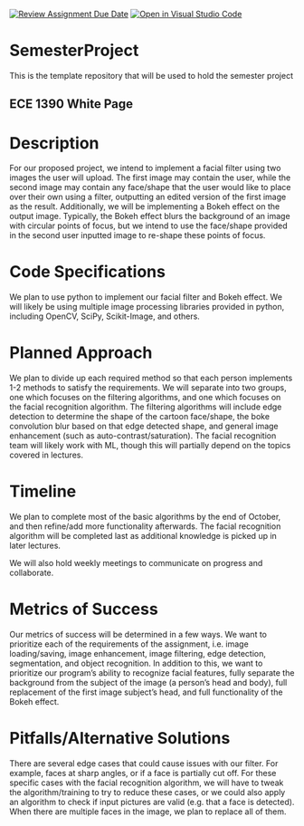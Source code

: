 [![Review Assignment Due Date](https://classroom.github.com/assets/deadline-readme-button-22041afd0340ce965d47ae6ef1cefeee28c7c493a6346c4f15d667ab976d596c.svg)](https://classroom.github.com/a/tdy6BFPL)
[![Open in Visual Studio Code](https://classroom.github.com/assets/open-in-vscode-2e0aaae1b6195c2367325f4f02e2d04e9abb55f0b24a779b69b11b9e10269abc.svg)](https://classroom.github.com/online_ide?assignment_repo_id=15975195&assignment_repo_type=AssignmentRepo)
# SemesterProject
This is the template repository that will be used to hold the semester project

## ECE 1390 White Page
# Description
For our proposed project, we intend to implement a facial filter using two images the user will upload. The first image may contain the user, while the second image may contain any face/shape that the user would like to place over their own using a filter, outputting an edited version of the first image as the result. Additionally, we will be implementing a Bokeh effect on the output image. Typically, the Bokeh effect blurs the background of an image with circular points of focus, but we intend to use the face/shape provided in the second user inputted image to re-shape these points of focus.


# Code Specifications
We plan to use python to implement our facial filter and Bokeh effect. We will likely be using multiple image processing libraries provided in python, including OpenCV, SciPy, Scikit-Image, and others.

# Planned Approach
We plan to divide up each required method so that each person implements 1-2 methods to satisfy the requirements. We will separate into two groups, one which focuses on the filtering algorithms, and one which focuses on the facial recognition algorithm. The filtering algorithms will include edge detection to determine the shape of the cartoon face/shape, the boke convolution blur based on that edge detected shape, and general image enhancement (such as auto-contrast/saturation). The facial recognition team will likely work with ML, though this will partially depend on the topics covered in lectures.

# Timeline
We plan to complete most of the basic algorithms by the end of October, and then refine/add more functionality afterwards. The facial recognition algorithm will be completed last as additional knowledge is picked up in later lectures.


We will also hold weekly meetings to communicate on progress and collaborate.


# Metrics of Success
Our metrics of success will be determined in a few ways. We want to prioritize each of the requirements of the assignment, i.e. image loading/saving, image enhancement, image filtering, edge detection, segmentation, and object recognition. In addition to this, we want to prioritize our program’s ability to recognize facial features, fully separate the background from the subject of the image (a person’s head and body), full replacement of the first image subject’s head, and full functionality of the Bokeh effect. 

# Pitfalls/Alternative Solutions
There are several edge cases that could cause issues with our filter. For example, faces at sharp angles, or if a face is partially cut off. For these specific cases with the facial recognition algorithm, we will have to tweak the algorithm/training to try to reduce these cases, or we could also apply an algorithm to check if input pictures are valid (e.g. that a face is detected). When there are multiple faces in the image, we plan to replace all of them.
